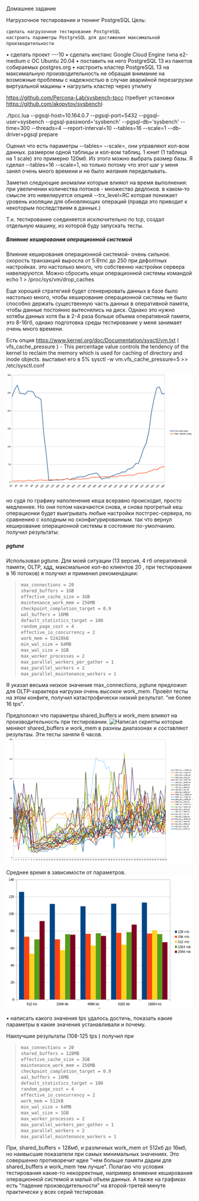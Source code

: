 
Домашнее задание

Нагрузочное тестирование и тюнинг PostgreSQL
Цель:

    сделать нагрузочное тестирование PostgreSQL
    настроить параметры PostgreSQL для достижения максимальной производительности

• сделать проект ---10
• сделать инстанс Google Cloud Engine типа e2-medium с ОС Ubuntu 20.04
• поставить на него PostgreSQL 13 из пакетов собираемых postgres.org
• настроить кластер PostgreSQL 13 на максимальную производительность не
обращая внимание на возможные проблемы с надежностью в случае
аварийной перезагрузки виртуальной машины
• нагрузить кластер через утилиту

https://github.com/Percona-Lab/sysbench-tpcc (требует установки
https://github.com/akopytov/sysbench)



./tpcc.lua --pgsql-host=10.164.0.7  --pgsql-port=5432   --pgsql-user=sysbench --pgsql-password='sysbench' --pgsql-db='sysbench' --time=300 --threads=4 --report-interval=10 --tables=16 --scale=1 --db-driver=pgsql prepare

Оценил что есть параметры --tables= --scale=, они управляют кол-вом данных. размером одной таблицы и кол-вом таблиц. 1 юнит (1 таблица на 1 scale) это примерно 120мб. Из этого можно выбрать размер базы. Я сделал --tables=16 --scale=1, но только потому что этот шаг у меня занял очень много времени и не было желания переделывать. 


Заметил следующие аномалии которые влияют на время выполнения:
при увеличении количества потоков - множество дедлоков. 
в каком-то смысле это нивелируется опцией --trx_level=RC которая понижает уровень изоляции для обновляющих операций (правда это приводит к некоторым последствиям в данных.)

Т.к. тестирование соединяется исключительно по tcp, создал отдельную машину, из которой буду запускать тесты. 


##### Влияние кеширования операционной системой

Влияние кеширования операционной системой- очень сильное. скорость транзакций выросла от 5.6тпс до 250 при дефолтных настройках.
это настолько много, что собственно настройки сервера нивелируются.
Можно сбросить кеши операционной системы командой
echo 1 > /proc/sys/vm/drop_caches


Еще хорошей стратегией будет сгенерировать данных в базе было настолько много, чтобы кеширование операционной системы не было способно держать существенную часть данных в оперативной памяти, чтобы данные постоянно вытеснялись на диск.
Однако это нужно хотябы данных хотя бы в 2-4 раза больше объема оперативной памяти, это 8-16гб, однако подготовка среды тестирование у меня занимает очень много времени.

Есть опция 
https://www.kernel.org/doc/Documentation/sysctl/vm.txt ( vfs_cache_pressure ) - This percentage value controls the tendency of the kernel to reclaim the memory which is used for caching of directory and inode objects.
выставил его в 5%
sysctl -w  vm.vfs_cache_pressure=5 >> /etc/sysctl.conf

![enter image description here](Selection_379.png)

но судя по графику наполенение кеша всеравно происходит, просто медленнее. 
Но они потом накачаются снова, и снова прогретый кеш операционки будет выигрывать любые настройки постгрес-сервера, по сравнению с холодным но сконфигурированным.
так что вернул кеширование операционной системы в состояние по-умолчанию.
получил результаты:

##### pgtune
Использовал pgtune. Для моей ситуации (13 версия, 4 гб оперативной памяти, OLTP, хдд, максмальное кол-во клиентов 20 , при тестировании в 16 потоков) я получил и применил рекомендации:

>     max_connections = 20
>     shared_buffers = 1GB
>     effective_cache_size = 3GB
>     maintenance_work_mem = 256MB
>     checkpoint_completion_target = 0.9
>     wal_buffers = 16MB
>     default_statistics_target = 100
>     random_page_cost = 4
>     effective_io_concurrency = 2
>     work_mem = 52428kB
>     min_wal_size = 64MB
>     max_wal_size = 1GB
>     max_worker_processes = 2
>     max_parallel_workers_per_gather = 1
>     max_parallel_workers = 2
>     max_parallel_maintenance_workers = 1

Я указал весьма низкое значение max_connections, pgtune предложил для OLTP-характера нагрузки очень высокое work_mem.
Провёл тесты на этом конфиге, получил катастрофически низкий результат. "не более 16 tps".

Предположл что параметры shared_buffers и work_mem влияют на производительность при тестировании. ![Написал скрипты](scripts) которые меняют  shared_buffers и work_mem в разнхы диапазонах и составляют результаы. 
Эти тесты заняли 6 часов.
![enter image description here](Selection_365.png)

Среднее время в зависимости от параметров.
![enter image description here](Selection_378.png)



• написать какого значения tps удалось достичь, показать какие параметры в
какие значения устанавливали и почему.

Наилучшие результаты (108-125 tps ) получил при 
>     max_connections = 20
>     shared_buffers = 128MB
>     effective_cache_size = 3GB
>     maintenance_work_mem = 256MB
>     checkpoint_completion_target = 0.9
>     wal_buffers = 16MB
>     default_statistics_target = 100
>     random_page_cost = 4
>     effective_io_concurrency = 2
>     work_mem = 512kB
>     min_wal_size = 64MB
>     max_wal_size = 1GB
>     max_worker_processes = 2
>     max_parallel_workers_per_gather = 1
>     max_parallel_workers = 2
>     max_parallel_maintenance_workers = 1



При, shared_buffers  = 128мб, и различных work_mem от 512кб до 16мб, но наивысшие показатели при самых минимальных значениях.  Это совершенно противоречит идее "чем больше памяти дадим для shared_buffers и work_mem тем лучше". Полагаю что условия тестирования какие-то некорректные, например влияение кеширования операционной системой и малый объем данных. А также на графиках есть "падение производительности" на второй-третей минуте практически у всех серий тестировая.
